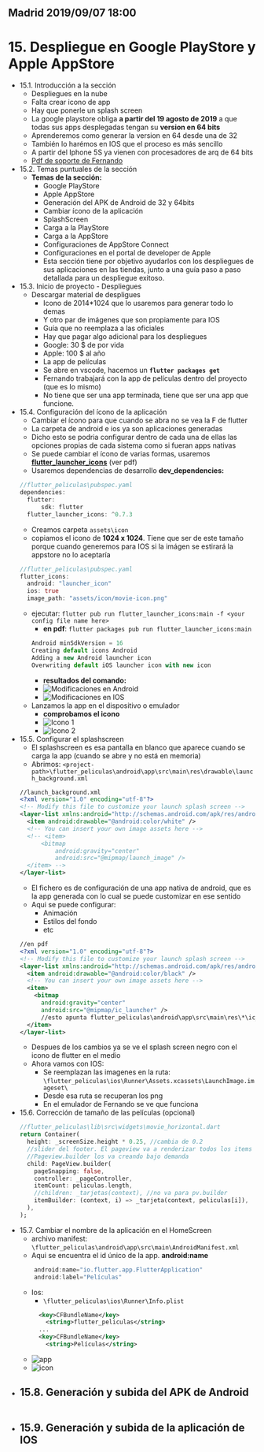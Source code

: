 ## Madrid 2019/09/07 18:00

# 15. Despliegue en Google PlayStore y Apple AppStore
- 15.1. Introducción a la sección
    - Despliegues en la nube
    - Falta crear icono de app
    - Hay que ponerle un splash screen
    - La google playstore obliga **a partir del 19 agosto de 2019** a que todas sus apps desplegadas tengan su **version en 64 bits**
    - Aprenderemos como generar la version en 64 desde una de 32
    - También lo harémos en IOS que el proceso es más sencillo
    - A partir del Iphone 5S ya vienen con procesadores de arq de 64 bits
    - [Pdf de soporte de Fernando]()
- 15.2. Temas puntuales de la sección
    - **Temas de la sección:**
        - Google PlayStore
        - Apple AppStore
        - Generación del APK de Android de 32 y 64bits
        - Cambiar ícono de la aplicación
        - SplashScreen
        - Carga a la PlayStore
        - Carga a la AppStore
        - Configuraciones de AppStore Connect
        - Configuraciones en el portal de developer de Apple
        - Esta sección tiene por objetivo ayudarlos con los despliegues de sus aplicaciones en las tiendas, junto a una guía paso a paso detallada para un despliegue exitoso.
 - 15.3. Inicio de proyecto - Despliegues
    - Descargar material de despligues
        - Icono de 2014*1024 que lo usaremos para generar todo lo demas
        - Y otro par de imágenes que son propiamente para IOS
        - Guía que no reemplaza a las oficiales
        - Hay que pagar algo adicional para los despliegues
        - Google: 30 $ de por vida
        - Apple: 100 $ al año
        - La app de películas
        - Se abre en vscode, hacemos un **`flutter packages get`**
        - Fernando trabajará con la app de películas dentro del proyecto (que es lo mismo)
        - No tiene que ser una app terminada, tiene que ser una app que funcione.
- 15.4. Configuración del ícono de la aplicación
  - Cambiar el ícono para que cuando se abra no se vea la F de flutter
  - La carpeta de android e ios ya son aplicaciones generadas
  - Dicho esto se podria configurar dentro de cada una de ellas las opciones propias de cada sistema como si fueran apps nativas
  - Se puede cambiar el ícono de varias formas, usaremos [**flutter_launcher_icons**](https://pub.dev/packages/flutter_launcher_icons#-readme-tab-) (ver pdf)
  - Usaremos dependencias de desarrollo **dev_dependencies:**
  ```dart
  //flutter_peliculas\pubspec.yaml
  dependencies:
    flutter:
        sdk: flutter
    flutter_launcher_icons: ^0.7.3
  ```
  - Creamos carpeta `assets\icon`
  - copiamos el icono de **1024 x 1024**. Tiene que ser de este tamaño porque cuando generemos para IOS si la imágen se estirará la appstore no lo aceptaría
  ```dart
  //flutter_peliculas\pubspec.yaml
  flutter_icons:
    android: "launcher_icon" 
    ios: true
    image_path: "assets/icon/movie-icon.png"    
  ```
  - ejecutar: `flutter pub run flutter_launcher_icons:main -f <your config file name here>`
    - **en pdf**: `flutter packages pub run flutter_launcher_icons:main`
    ```js
    Android minSdkVersion = 16
    Creating default icons Android
    Adding a new Android launcher icon
    Overwriting default iOS launcher icon with new icon
    ```
    - **resultados del comando:**
    - ![Modificaciones en Android](https://trello-attachments.s3.amazonaws.com/5d658aa359dad4174c7cc48e/313x407/64679ab562f4bad28cdee635f31085ed/image.png)
    - ![Modificaciones en IOS](https://trello-attachments.s3.amazonaws.com/5d658aa359dad4174c7cc48e/323x410/487422c2d7bd418c4911d7b5ff89dd2a/image.png)
  - Lanzamos la app en el dispositivo o emulador
    - **comprobamos el icono**
    - ![Icono 1](https://trello-attachments.s3.amazonaws.com/5d658aa359dad4174c7cc48e/294x428/fa75faf29a36ff142b24352493d7c2c5/image.png)
    - ![Icono 2](https://trello-attachments.s3.amazonaws.com/5d658aa359dad4174c7cc48e/298x447/6e8065a63aacabc1a5bc3b68a11f943d/image.png)
- 15.5. Configurar el splashscreen
    - El splashscreen es esa pantalla en blanco que aparece cuando se carga la app (cuando se abre y no está en memoria)
    - Abrimos: `<project-path>\flutter_peliculas\android\app\src\main\res\drawable\launch_background.xml`
    ```xml
    //launch_background.xml
    <?xml version="1.0" encoding="utf-8"?>
    <!-- Modify this file to customize your launch splash screen -->
    <layer-list xmlns:android="http://schemas.android.com/apk/res/android">
      <item android:drawable="@android:color/white" />
      <!-- You can insert your own image assets here -->
      <!-- <item>
          <bitmap
              android:gravity="center"
              android:src="@mipmap/launch_image" />
      </item> -->
    </layer-list>
    ```
    - El fichero es de configuración de una app nativa de android, que es la app generada con lo cual se puede customizar en ese sentido
    - Aqui se puede configurar:
      - Animación
      - Estilos del fondo
      - etc
    ```xml
    //en pdf
    <?xml version="1.0" encoding="utf-8"?>
    <!-- Modify this file to customize your launch splash screen --> 
    <layer-list xmlns:android="http://schemas.android.com/apk/res/android"> 
      <item android:drawable="@android:color/black" /> 
      <!-- You can insert your own image assets here --> 
      <item> 
        <bitmap 
          android:gravity="center" 
          android:src="@mipmap/ic_launcher" />  
          //esto apunta flutter_peliculas\android\app\src\main\res\*\ic_launcher.png
      </item> 
    </layer-list>
    ```
    - Despues de los cambios ya se ve el splash screen negro con el icono de flutter en el medio
    - Ahora vamos con IOS:
      - Se reemplazan las imagenes en la ruta: `\flutter_peliculas\ios\Runner\Assets.xcassets\LaunchImage.imageset\`
      - Desde esa ruta se recuperan los png
      - En el emulador de Fernando se ve que funciona
- 15.6. Corrección de tamaño de las películas (opcional)
    ```dart
    //flutter_peliculas\lib\src\widgets\movie_horizontal.dart
    return Container(
      height: _screenSize.height * 0.25, //cambia de 0.2
      //slider del footer. El pageview va a renderizar todos los items que se hayan cargado al mismo tiempo
      //Pageview.builder los va creando bajo demanda
      child: PageView.builder(
        pageSnapping: false,
        controller: _pageController,
        itemCount: peliculas.length,
        //children: _tarjetas(context), //no va para pv.builder
        itemBuilder: (context, i) => _tarjeta(context, peliculas[i]),
      ),
    );
    ```
 - 15.7. Cambiar el nombre de la aplicación en el HomeScreen
    - archivo manifest: `\flutter_peliculas\android\app\src\main\AndroidManifest.xml`
    - Aqui se encuentra el id único de la app. **android:name**
    ```dart
        android:name="io.flutter.app.FlutterApplication"
        android:label="Películas"
    ```
    - Ios:
      - `\flutter_peliculas\ios\Runner\Info.plist`
      ```xml
      	<key>CFBundleName</key>
	      <string>flutter_peliculas</string>
        ...
        <key>CFBundleName</key>
	      <string>Películas</string>
      ```
    - ![app](https://trello-attachments.s3.amazonaws.com/5d658aa359dad4174c7cc48e/177x180/5a924f0f2b5c1ae6f33e13ebb32a1bc6/image.png)
    - ![icon](https://trello-attachments.s3.amazonaws.com/5d658aa359dad4174c7cc48e/75x76/4e8d369742babb190e10e7516ea95a2c/image.png)    
- 15.8. Generación y subida del APK de Android
    - 
    ```dart
    ```       
- 15.9. Generación y subida de la aplicación de IOS
    - 
    ```dart
    ```       